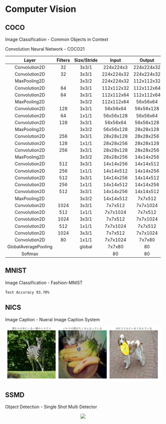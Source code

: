 # Computer Vision

## COCO

Image Classification - Common Objects in Context

Convolution Neural Network - COCO21

| Layer                | Filters | Size/Stride |    Input    |   Output   |
|:--------------------:|:-------:|:-----------:|:-----------:|:----------:|
| Convolution2D        |      32 |       3x3/1 |  224x224x3  | 224x224x32 |
| Convolution2D        |      32 |       3x3/1 |  224x224x32 | 224x224x32 |
|  MaxPooling2D        |         |       3x3/2 |  224x224x32 | 112x112x32 |
| Convolution2D        |      64 |       3x3/1 |  112x112x32 | 112x112x64 |
| Convolution2D        |      64 |       3x3/1 |  112x112x64 | 112x112x64 |
|  MaxPooling2D        |         |       3x3/2 |  112x112x64 |  56x56x64  |
| Convolution2D        |     128 |       3x3/1 |   56x56x64  |  56x56x128 |
| Convolution2D        |      64 |       1x1/1 |   56x56x128 |  56x56x64  |
| Convolution2D        |     128 |       3x3/1 |   56x56x64  |  56x56x128 |
|  MaxPooling2D        |         |       3x3/2 |   56x56x128 |  28x28x128 |
| Convolution2D        |     256 |       3x3/1 |   28x28x128 |  28x28x256 |
| Convolution2D        |     128 |       1x1/1 |   28x28x256 |  28x28x128 |
| Convolution2D        |     256 |       3x3/1 |   28x28x128 |  28x28x256 |
|  MaxPooling2D        |         |       3x3/2 |   28x28x256 |  14x14x256 |
| Convolution2D        |     512 |       3x3/1 |   14x14x256 |  14x14x512 |
| Convolution2D        |     256 |       1x1/1 |   14x14x512 |  14x14x256 |
| Convolution2D        |     512 |       3x3/1 |   14x14x256 |  14x14x512 |
| Convolution2D        |     256 |       1x1/1 |   14x14x512 |  14x14x256 |
| Convolution2D        |     512 |       3x3/1 |   14x14x256 |  14x14x512 |
|  MaxPooling2D        |         |       3x3/2 |   14x14x512 |   7x7x512  |
| Convolution2D        |    1024 |       3x3/1 |    7x7x512  |   7x7x1024 |
| Convolution2D        |     512 |       1x1/1 |    7x7x1024 |   7x7x512  |
| Convolution2D        |    1024 |       3x3/1 |    7x7x512  |   7x7x1024 |
| Convolution2D        |     512 |       1x1/1 |    7x7x1024 |   7x7x512  |
| Convolution2D        |    1024 |       3x3/1 |    7x7x512  |   7x7x1024 |
| Convolution2D        |      80 |       1x1/1 |    7x7x1024 |   7x7x80   |
| GlobalAveragePooling |         |      global |    7x7x80   |       80   |
| Softmax              |         |             |        80   |       80   |

## MNIST

Image Classification - Fashion-MNIST

```
Test Accuracy 93.70%
```

## NICS

Image Caption - Nueral Image Caption System

<img src="NICS/nics300x300_better.png">

## SSMD

Object Detection - Single Shot Multi Detector

<p align="center">
  <img src="SSMD/ssmd.gif">
</p>
